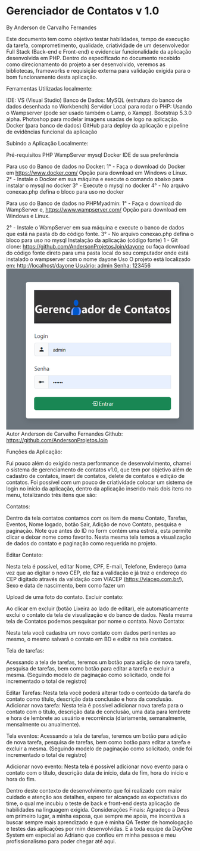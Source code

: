 # Gerenciador de Contatos v 1.0 
By Anderson de Carvalho Fernandes



Este documento tem como objetivo testar habilidades, tempo de execução da tarefa, comprometimento, qualidade, criatividade de um desenvolvedor Full Stack (Back-end e Front-end) e evidenciar funcionalidade da aplicação desenvolvida em PHP.
Dentro do especificado no documento recebido como direcionamento do projeto a ser desenvolvido, veremos as bibliotecas, frameworks e requisição externa para validação exigida para o bom funcionamento desta aplicação.

Ferramentas Utilizadas localmente:

IDE: VS (Visual Studio)
Banco de Dados: MySQL (estrutura do banco de dados desenhada no Workbench)
Servidor Local para rodar o PHP: Usando o Wampserver (pode ser usado também o Lamp, o Xampp).
Bootstrap 5.3.0 alpha.
Photoshop para modelar imagens usadas de logo na aplicação.
Docker (para banco de dados)
GitHub para deploy da aplicação e pipeline de evidências funcional da aplicação


Subindo a Aplicação Localmente:

Pré-requisitos
PHP
WampServer 
mysql 
Docker
IDE de sua preferência

Para uso do Banco de dados no Docker:
1° - Faça o download do Docker em https://www.docker.com/
Opção para download em Windows e Linux.
2° - Instale o Docker em sua máquina e execute o comando abaixo para instalar o mysql no docker 
3° - Execute o mysql no docker
4° - No arquivo conexao.php defina o bloco para uso no docker

Para uso do Banco de dados no PHPMyadmin:
1° - Faça o download do WampServer e, https://www.wampserver.com/ 
Opção para download em Windows e Linux.

2° - Instale o WampServer em sua máquina e execute o banco de dados que está na pasta db do código fonte.
3° - No arquivo conexao.php defina o bloco para uso no mysql
Instalação da aplicação (código fonte)
1 - Git clone: https://github.com/AndersonProjetosJoin/dayone  ou faça download do código fonte direto para uma pasta local do seu computador onde está instalado o wampserver com o nome dayone
Uso
O projeto está localizado em: http://localhost/dayone
Usuário: admin
Senha: 123456
<img src="/imgreadme/1.png">
Autor  Anderson de Carvalho Fernandes
Github: https://github.com/AndersonProjetosJoin



Funções da Aplicação:

Fui pouco além do exigido nesta performance de desenvolvimento, chamei o sistema de gerenciamento de contatos v1.0, que tem por objetivo além de cadastro de contatos, insert de contatos, delete de contatos e edição de contatos. Foi possível com um pouco de criatividade colocar um sistema de login no início da aplicação, dentro da aplicação inserido mais dois itens no menu, totalizando três itens que são: 

Contatos:



Dentro da tela contatos contamos com os item de menu Contato, Tarefas, Eventos, Nome logado, botão Sair, Adição de novo Contato, pesquisa e paginação.
Note que antes do ID no form contém uma estrela, esta permite clicar e deixar nome como favorito.
Nesta mesma tela temos a visualização de dados do contato e paginação como requerida no projeto.




















Editar Contato:




Nesta tela é possível, editar Nome, CPF, E-mail, Telefone, Endereço (uma vez que ao digitar o novo CEP, ele faz a validação e já traz o endereço do CEP digitado através da validação com VIACEP (https://viacep.com.br/), Sexo e data de nascimento, bem como fazer um 



Upload de uma foto do contato.
Excluir contato:

Ao clicar em excluir (botão Lixeira ao lado de editar), ele automaticamente exclui o contato da tela de visualização e do banco de dados.
Nesta mesma tela de Contatos podemos pesquisar por nome o contato.
Novo Contato:



Nesta tela você cadastra um novo contato com dados pertinentes ao mesmo, o mesmo salvará o contato em BD e exibir na tela contatos.





Tela de tarefas:

Acessando a tela de tarefas, teremos um botão para adição de nova tarefa, pesquisa de tarefas, bem como botão para editar a tarefa e excluir a mesma. (Seguindo modelo de paginação como solicitado, onde foi incrementado o total de registro)

Editar Tarefas:
Nesta tela você poderá alterar todo o conteúdo da tarefa do contato como título, descrição data conclusão e hora da conclusão.
Adicionar nova tarefa:
Nesta tela é possível adicionar nova tarefa para o contato com o título, descrição data de conclusão, uma data para lembrete e hora de lembrete ao usuário e recorrência (diariamente, semanalmente, mensalmente ou anualmente).

Tela eventos:
Acessando a tela de tarefas, teremos um botão para adição de nova tarefa, pesquisa de tarefas, bem como botão para editar a tarefa e excluir a mesma. (Seguindo modelo de paginação como solicitado, onde foi incrementado o total de registro)

Adicionar novo evento:
Nesta tela é possível adicionar novo evento para o contato com o título, descrição data de início, data de fim, hora do início e hora do fim.


Dentro deste contexto de desenvolvimento que foi realizado com maior cuidado e atenção aos detalhes, espero ter alcançado as expectativas do time, o qual me incubiu o teste de back e front-end desta aplicação de habilidades na linguagem exigida.
Considerações Finais:
Agradeço a Deus em primeiro lugar, a minha esposa, que sempre me apoia, me incentiva a buscar sempre mais aprendizado e que  é minha QA Tester de homologação e testes das aplicações por mim desenvolvidas.  E a toda equipe da DayOne System em especial ao Adriano que confiou em minha pessoa e meu profissionalismo para poder chegar até aqui.
